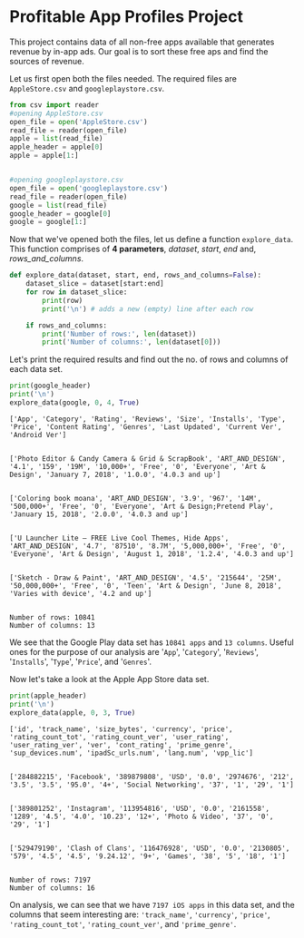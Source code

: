 # Profitable App Profiles Project
This project contains data of all non-free apps available that generates revenue by in-app ads. Our goal is to sort these free aps and find the sources of revenue.

Let us first open both the files needed. The required files are `AppleStore.csv` and `googleplaystore.csv`.


```python
from csv import reader
#opening AppleStore.csv
open_file = open('AppleStore.csv')
read_file = reader(open_file)
apple = list(read_file)
apple_header = apple[0]
apple = apple[1:]


#opening googleplaystore.csv
open_file = open('googleplaystore.csv')          
read_file = reader(open_file)
google = list(read_file)
google_header = google[0]
google = google[1:]
```

Now that we've opened both the files, let us define a function `explore_data`. This function comprises of **4 parameters**, *dataset*, *start*, *end* and, *rows_and_columns*. 


```python
def explore_data(dataset, start, end, rows_and_columns=False):
    dataset_slice = dataset[start:end]    
    for row in dataset_slice:
        print(row)
        print('\n') # adds a new (empty) line after each row

    if rows_and_columns:
        print('Number of rows:', len(dataset))
        print('Number of columns:', len(dataset[0]))


```

Let's print the required results and find out the no. of rows and columns of each data set.


```python
print(google_header)
print('\n')
explore_data(google, 0, 4, True)
```

    ['App', 'Category', 'Rating', 'Reviews', 'Size', 'Installs', 'Type', 'Price', 'Content Rating', 'Genres', 'Last Updated', 'Current Ver', 'Android Ver']
    
    
    ['Photo Editor & Candy Camera & Grid & ScrapBook', 'ART_AND_DESIGN', '4.1', '159', '19M', '10,000+', 'Free', '0', 'Everyone', 'Art & Design', 'January 7, 2018', '1.0.0', '4.0.3 and up']
    
    
    ['Coloring book moana', 'ART_AND_DESIGN', '3.9', '967', '14M', '500,000+', 'Free', '0', 'Everyone', 'Art & Design;Pretend Play', 'January 15, 2018', '2.0.0', '4.0.3 and up']
    
    
    ['U Launcher Lite – FREE Live Cool Themes, Hide Apps', 'ART_AND_DESIGN', '4.7', '87510', '8.7M', '5,000,000+', 'Free', '0', 'Everyone', 'Art & Design', 'August 1, 2018', '1.2.4', '4.0.3 and up']
    
    
    ['Sketch - Draw & Paint', 'ART_AND_DESIGN', '4.5', '215644', '25M', '50,000,000+', 'Free', '0', 'Teen', 'Art & Design', 'June 8, 2018', 'Varies with device', '4.2 and up']
    
    
    Number of rows: 10841
    Number of columns: 13


We see that the Google Play data set has `10841 apps` and `13 columns`. Useful ones for the purpose of our analysis are '`App`', '`Category`', '`Reviews`', '`Installs`', '`Type`', '`Price`', and '`Genres`'.

Now let's take a look at the Apple App Store data set.


```python
print(apple_header)
print('\n')
explore_data(apple, 0, 3, True)
```

    ['id', 'track_name', 'size_bytes', 'currency', 'price', 'rating_count_tot', 'rating_count_ver', 'user_rating', 'user_rating_ver', 'ver', 'cont_rating', 'prime_genre', 'sup_devices.num', 'ipadSc_urls.num', 'lang.num', 'vpp_lic']
    
    
    ['284882215', 'Facebook', '389879808', 'USD', '0.0', '2974676', '212', '3.5', '3.5', '95.0', '4+', 'Social Networking', '37', '1', '29', '1']
    
    
    ['389801252', 'Instagram', '113954816', 'USD', '0.0', '2161558', '1289', '4.5', '4.0', '10.23', '12+', 'Photo & Video', '37', '0', '29', '1']
    
    
    ['529479190', 'Clash of Clans', '116476928', 'USD', '0.0', '2130805', '579', '4.5', '4.5', '9.24.12', '9+', 'Games', '38', '5', '18', '1']
    
    
    Number of rows: 7197
    Number of columns: 16


On analysis, we can see that we have `7197 iOS apps` in this data set, and the columns that seem interesting are: `'track_name'`, `'currency'`, `'price'`, `'rating_count_tot'`, `'rating_count_ver'`, and `'prime_genre'`. 
